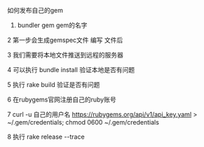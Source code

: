  如何发布自己的gem

 1. bundler gem gem的名字
 
 2  第一步会生成gemspec文件 编写 文件后
 
 3  我们需要将本地文件推送到远程的服务器
 
 4  可以执行 bundle install 验证本地是否有问题
 
 5  执行 rake build 验证是否有问题
 
 6  在rubygems官网注册自己的ruby账号
 
 7  curl -u 自己的用户名 https://rubygems.org/api/v1/api_key.yaml > \
~/.gem/credentials; chmod 0600 ~/.gem/credentials


 8 执行 rake release --trace
